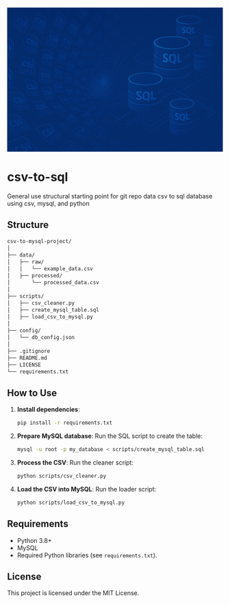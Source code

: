 ![CSV to SQL Cover Image](https://raw.githubusercontent.com/fullstackleo777/covers/refs/heads/main/covers/csv-to-sql/cover_csv-to-sql.png)

# csv-to-sql
General use structural starting point for git repo data csv to sql database using csv, mysql, and python

## Structure
~~~
csv-to-mysql-project/
│
├── data/
│   ├── raw/
│   │   └── example_data.csv
│   ├── processed/
│       └── processed_data.csv
│
├── scripts/
│   ├── csv_cleaner.py
│   ├── create_mysql_table.sql
│   ├── load_csv_to_mysql.py
│
├── config/
│   └── db_config.json
│
├── .gitignore
├── README.md
├── LICENSE
└── requirements.txt
~~~

## How to Use

1. **Install dependencies**:
    ```bash
    pip install -r requirements.txt
    ```

2. **Prepare MySQL database**:
     Run the SQL script to create the table:
      ```bash
      mysql -u root -p my_database < scripts/create_mysql_table.sql
      ```

3. **Process the CSV**:
     Run the cleaner script:
      ```bash
      python scripts/csv_cleaner.py
      ```

4. **Load the CSV into MySQL**:
     Run the loader script:
      ```bash
      python scripts/load_csv_to_mysql.py
      ```

## Requirements
- Python 3.8+
- MySQL
- Required Python libraries (see `requirements.txt`).

## License
This project is licensed under the MIT License.
